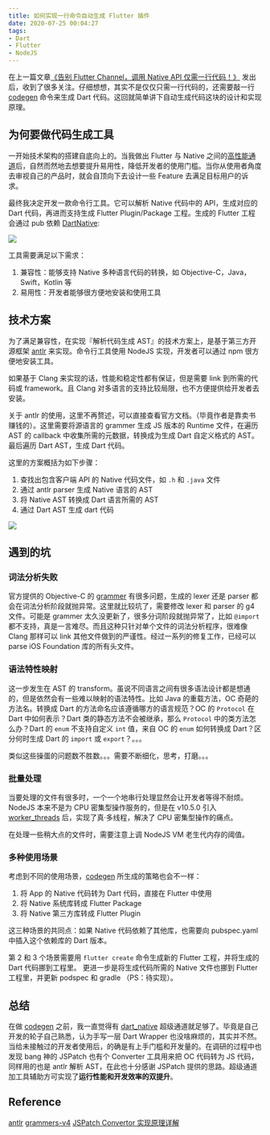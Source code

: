 ```yaml
---
title: 如何实现一行命令自动生成 Flutter 插件
date: 2020-07-25 00:04:27
tags:
- Dart
- Flutter
- NodeJS
---
```


在上一篇文章[《告别 Flutter Channel，调用 Native API 仅需一行代码！》](http://yulingtianxia.com/blog/2020/06/25/Codegen-for-DartNative/) 发出后，收到了很多关注。仔细想想，其实不是仅仅只需一行代码的，还需要敲一行 [codegen](https://github.com/dart-native/codegen) 命令来生成 Dart 代码。这回就简单讲下自动生成代码这块的设计和实现原理。

<!--more-->

## 为何要做代码生成工具

一开始技术架构的搭建自底向上的。当我做出 Flutter 与 Native 之间的[高性能通道](https://github.com/dart-native/dart_native)后，自然而然地去想要提升易用性，降低开发者的使用门槛。当你从使用者角度去审视自己的产品时，就会自顶向下去设计一些 Feature 去满足目标用户的诉求。

最终我决定开发一款命令行工具。它可以解析 Native 代码中的 API，生成对应的 Dart 代码，再进而支持生成 Flutter Plugin/Package 工程。生成的 Flutter 工程会通过 pub 依赖 [DartNative](https://github.com/dart-native/dart_native):

![](http://yulingtianxia.com/resources/DartObjC/codegen_workflow.png)

工具需要满足以下需求：

1. 兼容性：能够支持 Native 多种语言代码的转换，如 Objective-C，Java，Swift，Kotlin 等
2. 易用性：开发者能够很方便地安装和使用工具

## 技术方案

为了满足兼容性，在实现『解析代码生成 AST』的技术方案上，是基于第三方开源框架 [antlr](https://www.antlr.org) 来实现。命令行工具使用 NodeJS 实现，开发者可以通过 npm 很方便地安装工具。

如果基于 Clang 来实现的话，性能和稳定性都有保证，但是需要 link 到所需的代码或 framework。且 Clang 对多语言的支持比较局限，也不方便提供给开发者去安装。

关于 antlr 的使用，这里不再赘述，可以直接查看官方文档。（毕竟作者是靠卖书赚钱的）。这里需要将源语言的 grammer 生成 JS 版本的 Runtime 文件，在遍历 AST 的 callback 中收集所需的元数据，转换成为生成 Dart 自定义格式的 AST。最后遍历 Dart AST，生成 Dart 代码。

这里的方案概括为如下步骤：

1. 查找出包含客户端 API 的 Native 代码文件，如 `.h` 和 `.java` 文件
2. 通过 antlr parser 生成 Native 语言的 AST
3. 将 Native AST 转换成 Dart 语言所需的 AST
4. 通过 Dart AST 生成 dart 代码

![](http://yulingtianxia.com/resources/DartObjC/codegen_theory.png)

## 遇到的坑

### 词法分析失败

官方提供的 Objective-C 的 [grammer](https://github.com/antlr/grammars-v4) 有很多问题，生成的 lexer 还是 parser 都会在词法分析阶段就抛异常。这里就比较坑了，需要修改 lexer 和 parser 的 g4 文件。可能是 grammer 太久没更新了，很多分词阶段就抛异常了，比如 `@import` 都不支持，真是一言难尽。而且这种只针对单个文件的词法分析程序，很难像 Clang 那样可以 link 其他文件做到的严谨性。经过一系列的修复工作，已经可以 parse iOS Foundation 库的所有头文件。

### 语法特性映射

这一步发生在 AST 的 transform。虽说不同语言之间有很多语法设计都是想通的，但是依然会有一些难以映射的语法特性。比如 Java 的重载方法，OC 奇葩的方法名。转换成 Dart 的方法命名应该遵循哪方的语言规范？OC 的 `Protocol` 在 Dart 中如何表示？Dart 类的静态方法不会被继承，那么 `Protocol` 中的类方法怎么办？Dart 的 `enum` 不支持自定义 `int` 值，来自 OC 的 `enum` 如何转换成 Dart？区分何时生成 Dart 的 `import` 或 `export`？。。。

类似这些操蛋的问题数不胜数。。。需要不断细化，思考，打磨。。。

### 批量处理

当要处理的文件有很多时，一个一个地串行处理显然会让开发者等得不耐烦。NodeJS 本来不是为 CPU 密集型操作服务的，但是在 v10.5.0 引入 [worker_threads](https://nodejs.org/api/worker_threads.html) 后，实现了真·多线程，解决了 CPU 密集型操作的痛点。

在处理一些稍大点的文件时，需要注意上调 NodeJS VM 老生代内存的阈值。

### 多种使用场景

考虑到不同的使用场景，[codegen](https://github.com/dart-native/codegen) 所生成的策略也会不一样：

1. 将 App 的 Native 代码转为 Dart 代码，直接在 Flutter 中使用
2. 将 Native 系统库转成 Flutter Package
3. 将 Native 第三方库转成 Flutter Plugin

这三种场景的共同点：如果 Native 代码依赖了其他库，也需要向 pubspec.yaml 中插入这个依赖库的 Dart 版本。

第 2 和 3 个场景需要用 `flutter create` 命令生成新的 Flutter 工程，并将生成的 Dart 代码挪到工程里。
更进一步是将生成代码所需的 Native 文件也挪到 Flutter 工程里，并更新 podspec 和 gradle （PS：待实现）。

## 总结

在做 [codegen](https://github.com/dart-native/codegen) 之前，我一直觉得有 [dart_native](https://github.com/dart-native/dart_native) 超级通道就足够了。毕竟是自己开发的轮子自己熟悉，认为手写一层 Dart Wrapper 也没啥麻烦的，其实并不然。当给未接触过的开发者使用后，的确是有上手门槛和开发量的。在调研的过程中也发现 bang 神的 JSPatch 也有个 Converter 工具用来把 OC 代码转为 JS 代码，同样用的也是 antlr 解析 AST，在此也十分感谢 JSPatch 提供的思路。超级通道加工具辅助方可实现了**运行性能和开发效率的双提升**。

## Reference

[antlr](https://www.antlr.org)
[grammers-v4](https://github.com/antlr/grammars-v4)
[JSPatch Convertor 实现原理详解](https://blog.cnbang.net/tech/2915/)